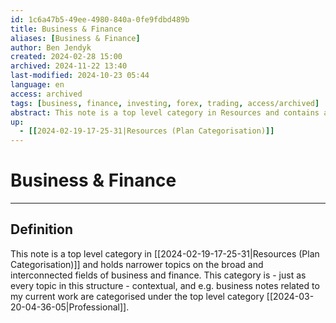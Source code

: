 ```yaml
---
id: 1c6a47b5-49ee-4980-840a-0fe9fdbd489b
title: Business & Finance
aliases: [Business & Finance]
author: Ben Jendyk
created: 2024-02-28 15:00
archived: 2024-11-22 13:40
last-modified: 2024-10-23 05:44
language: en
access: archived
tags: [business, finance, investing, forex, trading, access/archived] 
abstract: This note is a top level category in Resources and contains anything more specific related to everything business and finance. Primarily education material but also notes on my personal implementation.
up:
  - [[2024-02-19-17-25-31|Resources (Plan Categorisation)]]
---
```


# Business & Finance

--- 

## Definition

This note is a top level category in [[2024-02-19-17-25-31|Resources (Plan Categorisation)]] and holds narrower topics on the broad and interconnected fields of business and finance. This category is - just as every topic in this structure - contextual, and e.g. business notes related to my current work are categorised under the top level category [[2024-03-20-04-36-05|Professional]].
